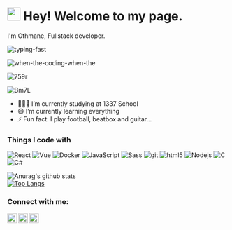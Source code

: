 <h1><img src="https://emojis.slackmojis.com/emojis/images/1531849430/4246/blob-sunglasses.gif?1531849430" width="30"/> Hey! Welcome to my page.</h1>
<p>I'm Othmane, Fullstack developer.</p>

![typing-fast](https://user-images.githubusercontent.com/44867969/173242089-75c3e6ae-613a-47bb-af71-2748df06e53f.gif)

![when-the-coding-when-the](https://user-images.githubusercontent.com/44867969/173242235-c49d3de2-6f05-467b-a974-e6186a0a56eb.gif)


![759r](https://user-images.githubusercontent.com/44867969/173242442-c9cd68e8-755e-4cfe-9918-e03bc0fb60bc.gif)


![Bm7L](https://user-images.githubusercontent.com/44867969/173242725-b0294e34-81c2-4f9f-8531-042fc0265d09.gif)



- 👨🏽‍💻 I’m currently studying at 1337 School<br>
- 😄 I’m currently learning everything<br>
- ⚡ Fun fact: I play football, beatbox and guitar...
<h3>Things I code with</h3>
<p>
  <img alt="React" src="https://img.shields.io/badge/-React-45b8d8?style=flat-square&logo=react&logoColor=white" />
  <img alt="Vue" src="https://img.shields.io/badge/-Vue-4o48d8?style=flat-square&logo=vuejs&logoColor=white" />
  <img alt="Docker" src="https://img.shields.io/badge/-Docker-46a2f1?style=flat-square&logo=docker&logoColor=white" />
  <img alt="JavaScript" src="https://img.shields.io/badge/javascript%20-%23323330.svg?&style=flat-square&logo=javascript&logoColor=%23F7DF1E"/>
  <img alt="Sass" src="https://img.shields.io/badge/-Sass-CC6699?style=flat-square&logo=sass&logoColor=white" />
  <img alt="git" src="https://img.shields.io/badge/-Git-F05032?style=flat-square&logo=git&logoColor=white" />
  <img alt="html5" src="https://img.shields.io/badge/-HTML5-E34F26?style=flat-square&logo=html5&logoColor=white" />
  <img alt="Nodejs" src="https://img.shields.io/badge/-Nodejs-43853d?style=flat-square&logo=Node.js&logoColor=white" />
  <img alt="C" src="https://img.shields.io/badge/c%20-%2300599C.svg?&style=flat-square&logo=c&logoColor=white"/>
  <img alt="C#" src="https://img.shields.io/badge/c%23%20-%23239120.svg?&style=flat-square&logo=c-sharp&logoColor=white"/>
  
</p>



![Anurag's github stats](https://github-readme-stats.vercel.app/api?username=othmaneessafi&show_icons=true&theme=radical)<br>
[![Top Langs](https://github-readme-stats.vercel.app/api/top-langs/?username=othmaneessafi&langs_count=8&show_icons=true&theme=radical&layout=compact)](https://github.com/anuraghazra/github-readme-stats)

### Connect with me:

[<img align="left" alt="othmane.es | Twitter" width="22px" src="https://cdn.jsdelivr.net/npm/simple-icons@v3/icons/twitter.svg" />](https://twitter.com/othmane_es)
[<img align="left" alt="othmaneessafi | LinkedIn" width="22px" src="https://cdn.jsdelivr.net/npm/simple-icons@v3/icons/linkedin.svg" />](https://www.linkedin.com/in/othmane-es-safi-99632b167/)
[<img align="left" alt="othmane.es | Instagram" width="22px" src="https://cdn.jsdelivr.net/npm/simple-icons@v3/icons/instagram.svg" />](https://www.instagram.com/othmane.es/)

<br />
